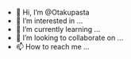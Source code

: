 - 👋 Hi, I’m @Otakupasta
- 👀 I’m interested in ...
- 🌱 I’m currently learning ...
- 💞️ I’m looking to collaborate on ...
- 📫 How to reach me ...

<!---
Otakupasta/Otakupasta is a ✨ special ✨ repository because its `README.md` (this file) appears on your GitHub profile.
You can click the Preview link to take a look at your changes.
--->
